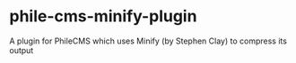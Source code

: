 # phile-cms-minify-plugin
A plugin for PhileCMS which uses Minify (by Stephen Clay) to compress its output
